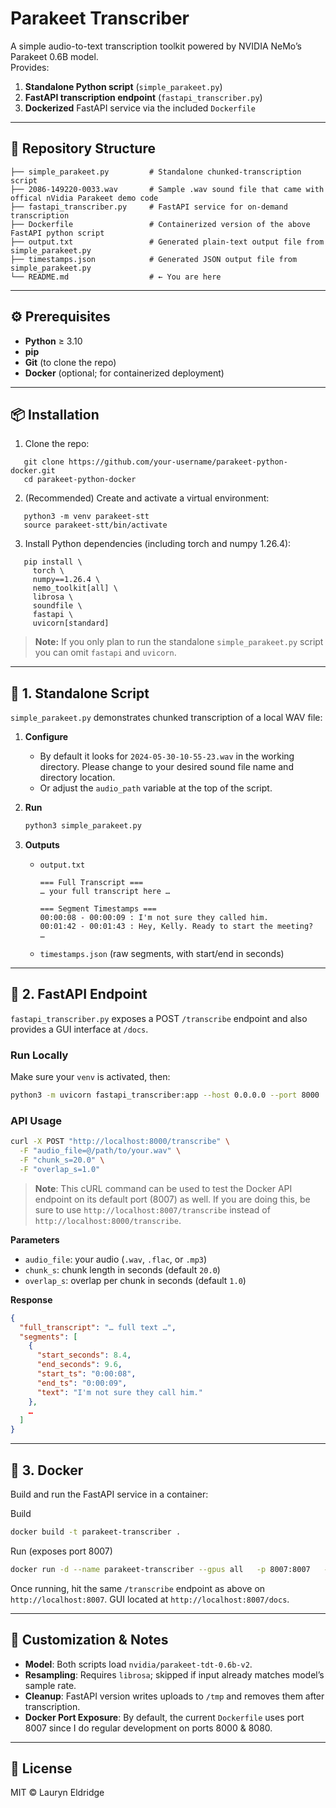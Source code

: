 # Parakeet Transcriber

A simple audio-to-text transcription toolkit powered by NVIDIA NeMo’s Parakeet 0.6B model.  
Provides:

1. **Standalone Python script** (`simple_parakeet.py`)  
2. **FastAPI transcription endpoint** (`fastapi_transcriber.py`)  
3. **Dockerized** FastAPI service via the included `Dockerfile`

---

## 📁 Repository Structure
```
├── simple_parakeet.py         # Standalone chunked-transcription script
├── 2086-149220-0033.wav       # Sample .wav sound file that came with offical nVidia Parakeet demo code
├── fastapi_transcriber.py     # FastAPI service for on-demand transcription
├── Dockerfile                 # Containerized version of the above FastAPI python script
├── output.txt                 # Generated plain-text output file from simple_parakeet.py
├── timestamps.json            # Generated JSON output file from simple_parakeet.py
└── README.md                  # ← You are here
```

---

## ⚙️ Prerequisites

- **Python** ≥ 3.10  
- **pip**  
- **Git** (to clone the repo)  
- **Docker** (optional; for containerized deployment)  

---

## 📦 Installation

1. Clone the repo:
```
   git clone https://github.com/your-username/parakeet-python-docker.git
   cd parakeet-python-docker
```

2. (Recommended) Create and activate a virtual environment:

```
   python3 -m venv parakeet-stt
   source parakeet-stt/bin/activate
```

3. Install Python dependencies (including torch and numpy 1.26.4):

```
   pip install \
     torch \
     numpy==1.26.4 \
     nemo_toolkit[all] \
     librosa \
     soundfile \
     fastapi \
     uvicorn[standard]
```

   > **Note:** If you only plan to run the standalone `simple_parakeet.py` script you can omit `fastapi` and `uvicorn`.

---

## 📝 1. Standalone Script

`simple_parakeet.py` demonstrates chunked transcription of a local WAV file:

1. **Configure**

   * By default it looks for `2024-05-30-10-55-23.wav` in the working directory. Please change to your desired sound file name and directory location.
   * Or adjust the `audio_path` variable at the top of the script.

2. **Run**

   ```bash
   python3 simple_parakeet.py
   ```

3. **Outputs**

   * `output.txt`

     ```
     === Full Transcript ===
     … your full transcript here …

     === Segment Timestamps ===
     00:00:08 - 00:00:09 : I'm not sure they called him.
     00:01:42 - 00:01:43 : Hey, Kelly. Ready to start the meeting?
     …
     ```
   * `timestamps.json` (raw segments, with start/end in seconds)

---

## 🚀 2. FastAPI Endpoint

`fastapi_transcriber.py` exposes a POST `/transcribe` endpoint and also provides a GUI interface at `/docs`.

### Run Locally

Make sure your `venv` is activated, then:

```bash
python3 -m uvicorn fastapi_transcriber:app --host 0.0.0.0 --port 8000
```

### API Usage

```bash
curl -X POST "http://localhost:8000/transcribe" \
  -F "audio_file=@/path/to/your.wav" \
  -F "chunk_s=20.0" \
  -F "overlap_s=1.0"
```
>  **Note**: This cURL command can be used to test the Docker API endpoint on its default port (8007) as well. If you are doing this, be sure to use `http://localhost:8007/transcribe` instead of `http://localhost:8000/transcribe`.

**Parameters**

* `audio_file`: your audio (`.wav`, `.flac`, or `.mp3`)
* `chunk_s`: chunk length in seconds (default `20.0`)
* `overlap_s`: overlap per chunk in seconds (default `1.0`)

**Response**

```json
{
  "full_transcript": "… full text …",
  "segments": [
    {
      "start_seconds": 8.4,
      "end_seconds": 9.6,
      "start_ts": "0:00:08",
      "end_ts": "0:00:09",
      "text": "I'm not sure they call him."
    },
    …
  ]
}
```

---

## 🐳 3. Docker

Build and run the FastAPI service in a container:


Build
```bash
docker build -t parakeet-transcriber .
```
Run (exposes port 8007)
```bash
docker run -d --name parakeet-transcriber --gpus all   -p 8007:8007   --ipc host   -e OMP_NUM_THREADS=$(nproc)   -e MKL_NUM_THREADS=$(nproc)   -e TORCH_NUM_THREADS=$(nproc)   parakeet-transcriber
```

Once running, hit the same `/transcribe` endpoint as above on `http://localhost:8007`. GUI located at `http://localhost:8007/docs`.

---

## 🔧 Customization & Notes

* **Model**: Both scripts load `nvidia/parakeet-tdt-0.6b-v2`.
* **Resampling**: Requires `librosa`; skipped if input already matches model’s sample rate.
* **Cleanup**: FastAPI version writes uploads to `/tmp` and removes them after transcription.
* **Docker Port Exposure**: By default, the current `Dockerfile` uses port 8007 since I do regular development on ports 8000 & 8080.  

---

## 📜 License

MIT © Lauryn Eldridge

